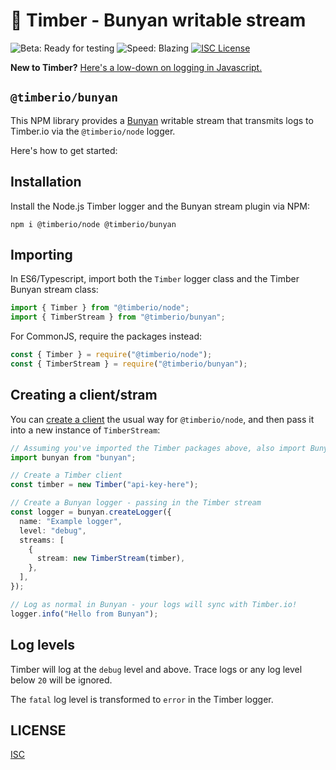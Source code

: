 # 🌲 Timber - Bunyan writable stream

![Beta: Ready for testing](https://img.shields.io/badge/early_release-beta-green.svg)
![Speed: Blazing](https://img.shields.io/badge/speed-blazing%20%F0%9F%94%A5-brightgreen.svg)
[![ISC License](https://img.shields.io/badge/license-ISC-ff69b4.svg)](LICENSE.md)

**New to Timber?** [Here's a low-down on logging in Javascript.](https://github.com/timberio/timber-js)

## `@timberio/bunyan`

This NPM library provides a [Bunyan](https://github.com/trentm/node-bunyan) writable stream that transmits logs to Timber.io via the `@timberio/node` logger.

Here's how to get started:

## Installation

Install the Node.js Timber logger and the Bunyan stream plugin via NPM:

```
npm i @timberio/node @timberio/bunyan
```

## Importing

In ES6/Typescript, import both the `Timber` logger class and the Timber Bunyan stream class:

```typescript
import { Timber } from "@timberio/node";
import { TimberStream } from "@timberio/bunyan";
```

For CommonJS, require the packages instead:

```js
const { Timber } = require("@timberio/node");
const { TimberStream } = require("@timberio/bunyan");
```

## Creating a client/stram

You can [create a client](https://github.com/timberio/timber-js/tree/master/packages/node#creating-a-client) the usual way for `@timberio/node`, and then pass it into a new instance of `TimberStream`:

```typescript
// Assuming you've imported the Timber packages above, also import Bunyan...
import bunyan from "bunyan";

// Create a Timber client
const timber = new Timber("api-key-here");

// Create a Bunyan logger - passing in the Timber stream
const logger = bunyan.createLogger({
  name: "Example logger",
  level: "debug",
  streams: [
    {
      stream: new TimberStream(timber),
    },
  ],
});

// Log as normal in Bunyan - your logs will sync with Timber.io!
logger.info("Hello from Bunyan");
```

## Log levels

Timber will log at the `debug` level and above. Trace logs or any log level below `20` will be ignored.

The `fatal` log level is transformed to `error` in the Timber logger.

## LICENSE

[ISC](LICENSE.md)
